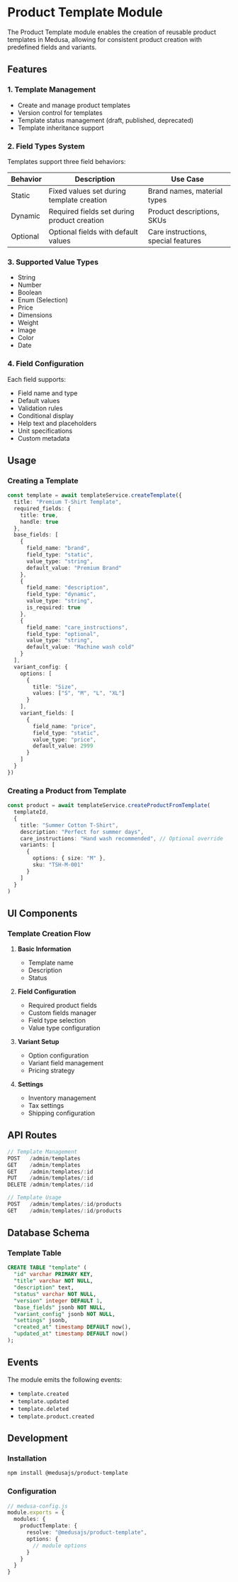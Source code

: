 # Product Template Module

The Product Template module enables the creation of reusable product templates in Medusa, allowing for consistent product creation with predefined fields and variants.

## Features

### 1. Template Management
- Create and manage product templates
- Version control for templates
- Template status management (draft, published, deprecated)
- Template inheritance support

### 2. Field Types System
Templates support three field behaviors:

| Behavior | Description | Use Case |
|----------|-------------|----------|
| Static | Fixed values set during template creation | Brand names, material types |
| Dynamic | Required fields set during product creation | Product descriptions, SKUs |
| Optional | Optional fields with default values | Care instructions, special features |

### 3. Supported Value Types
- String
- Number
- Boolean
- Enum (Selection)
- Price
- Dimensions
- Weight
- Image
- Color
- Date

### 4. Field Configuration
Each field supports:
- Field name and type
- Default values
- Validation rules
- Conditional display
- Help text and placeholders
- Unit specifications
- Custom metadata

## Usage

### Creating a Template

```typescript
const template = await templateService.createTemplate({
  title: "Premium T-Shirt Template",
  required_fields: {
    title: true,
    handle: true
  },
  base_fields: [
    {
      field_name: "brand",
      field_type: "static",
      value_type: "string",
      default_value: "Premium Brand"
    },
    {
      field_name: "description",
      field_type: "dynamic",
      value_type: "string",
      is_required: true
    },
    {
      field_name: "care_instructions",
      field_type: "optional",
      value_type: "string",
      default_value: "Machine wash cold"
    }
  ],
  variant_config: {
    options: [
      {
        title: "Size",
        values: ["S", "M", "L", "XL"]
      }
    ],
    variant_fields: [
      {
        field_name: "price",
        field_type: "static",
        value_type: "price",
        default_value: 2999
      }
    ]
  }
})
```

### Creating a Product from Template

```typescript
const product = await templateService.createProductFromTemplate(
  templateId,
  {
    title: "Summer Cotton T-Shirt",
    description: "Perfect for summer days",
    care_instructions: "Hand wash recommended", // Optional override
    variants: [
      {
        options: { size: "M" },
        sku: "TSH-M-001"
      }
    ]
  }
)
```

## UI Components

### Template Creation Flow
1. **Basic Information**
   - Template name
   - Description
   - Status

2. **Field Configuration**
   - Required product fields
   - Custom fields manager
   - Field type selection
   - Value type configuration

3. **Variant Setup**
   - Option configuration
   - Variant field management
   - Pricing strategy

4. **Settings**
   - Inventory management
   - Tax settings
   - Shipping configuration

## API Routes

```typescript
// Template Management
POST   /admin/templates
GET    /admin/templates
GET    /admin/templates/:id
PUT    /admin/templates/:id
DELETE /admin/templates/:id

// Template Usage
POST   /admin/templates/:id/products
GET    /admin/templates/:id/products
```

## Database Schema

### Template Table
```sql
CREATE TABLE "template" (
  "id" varchar PRIMARY KEY,
  "title" varchar NOT NULL,
  "description" text,
  "status" varchar NOT NULL,
  "version" integer DEFAULT 1,
  "base_fields" jsonb NOT NULL,
  "variant_config" jsonb NOT NULL,
  "settings" jsonb,
  "created_at" timestamp DEFAULT now(),
  "updated_at" timestamp DEFAULT now()
);
```

## Events

The module emits the following events:
- `template.created`
- `template.updated`
- `template.deleted`
- `template.product.created`

## Development

### Installation
```bash
npm install @medusajs/product-template
```

### Configuration
```typescript
// medusa-config.js
module.exports = {
  modules: {
    productTemplate: {
      resolve: "@medusajs/product-template",
      options: {
        // module options
      }
    }
  }
}
``` 